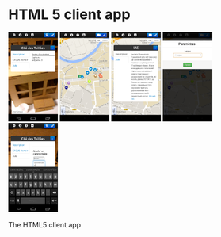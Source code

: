 HTML 5 client app
=============

<img src="https://raw.githubusercontent.com/thomasNDS/SmartCampus2014/master/documents/img/previewReality.png" height="180px" width="100px" /> 
<img src="https://raw.githubusercontent.com/thomasNDS/SmartCampus2014/master/documents/img/previewMap.png" height="180px" width="100px" /> 
<img src="https://raw.githubusercontent.com/thomasNDS/SmartCampus2014/master/documents/img/previewIAE.png" height="180px" width="100px" /> 
<img src="https://raw.githubusercontent.com/thomasNDS/SmartCampus2014/master/documents/img/previewParam.png" height="180px" width="100px" /> 
<img src="https://raw.githubusercontent.com/thomasNDS/SmartCampus2014/master/documents/img/previewComment.png" height="180px" width="100px" /> 

The HTML5 client app
